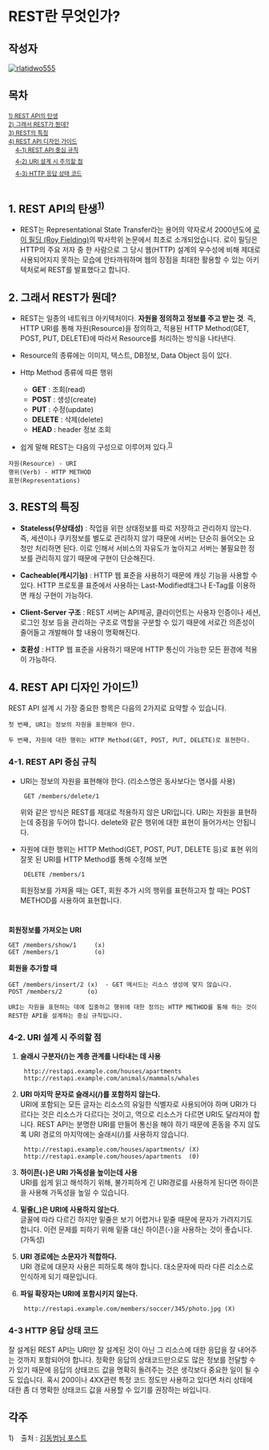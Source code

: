 # **REST란 무엇인가?**

## 작성자
[![rlatjdwo555](https://avatars0.githubusercontent.com/u/28692938?s=100&v=4)](https://github.com/rlatjdwo555)

## 목차
<sup>[1) REST API의 탄생](#ch1)</sup><br>
<sup>[2) 그래서 REST가 뭔데?](#ch2)</sup><br> 
<sup>[3) REST의 특징](#ch3)</sup><br> 
<sup>[4) REST API 디자인 가이드](#ch4)</sup><br> 
　<sup>[4-1) REST API 중심 규칙](#ch4-1)</sup><br>
　<sup>[4-2) URI 설계 시 주의할 점](#ch4-2)</sup><br>
　<sup>[4-3) HTTP 응답 상태 코드](#ch4-3)</sup><br>   
#

<a id="ch1"></a>
## 1. REST API의 탄생<sup>[1)](#ref1)</sup>
- REST는 Representational State Transfer라는 용어의 약자로서 2000년도에 [로이 필딩 (Roy Fielding)](https://en.wikipedia.org/wiki/Roy_Fielding)의 박사학위 논문에서 최초로 소개되었습니다. 로이 필딩은 HTTP의 주요 저자 중 한 사람으로 그 당시 웹(HTTP) 설계의 우수성에 비해 제대로 사용되어지지 못하는 모습에 안타까워하며 웹의 장점을 최대한 활용할 수 있는 아키텍처로써 REST를 발표했다고 합니다.


<a id="ch2"></a>
## 2. 그래서 REST가 뭔데?
- REST는 일종의 네트워크 아키텍처이다. **자원을 정의하고 정보를 주고 받는 것**. 즉, HTTP URI를 통해 자원(Resource)을 정의하고, 적용된 HTTP Method(GET, POST, PUT, DELETE)에 따라서 Resource를 처리하는 방식을 나타낸다.  

- Resource의 종류에는 이미지, 텍스트, DB정보, Data Object 등이 있다. 

- Http Method 종류에 따른 행위
    - **GET** : 조회(read)
    - **POST** : 생성(create)  
    - **PUT** : 수정(update)
    - **DELETE** : 삭제(delete)
    - **HEAD** : header 정보 조회

- 쉽게 말해 REST는 다음의 구성으로 이루어져 있다.<sup>[1)](#ref1)</sup>
```
자원(Resource) - URI
행위(Verb) - HTTP METHOD
표현(Representations)
```

<a id="ch3"></a>
## 3. REST의 특징
- **Stateless(무상태성)** : 작업을 위한 상태정보를 따로 저장하고 관리하지 않는다. 즉, 세션이나 쿠키정보를 별도로 관리하지 않기 때문에 서버는 단순히 들어오는 요청만 처리하면 된다. 이로 인해서 서비스의 자유도가 높아지고 서버는 불필요한 정보를 관리하지 않기 때문에 구현이 단순해진다. 

- **Cacheable(캐시기능)** : HTTP 웹 표준을 사용하기 때문에 캐싱 기능을 사용할 수 있다. HTTP 프로토콜 표준에서 사용하는 Last-Modified태그나 E-Tag를 이용하면 캐싱 구현이 가능하다. 

- **Client-Server 구조** : REST 서버는 API제공, 클라이언트는 사용자 인증이나 세션, 로그인 정보 등을 관리하는 구조로 역할을 구분할 수 있기 때문에 서로간 의존성이 줄어들고 개발해야 할 내용이 명확해진다.

- **호환성** : HTTP 웹 표준을 사용하기 때문에 HTTP 통신이 가능한 모든 환경에 적용이 가능하다. 

<a id="ch4"></a>
## 4. REST API 디자인 가이드<sup>[1)](#ref1)</sup>
REST API 설계 시 가장 중요한 항목은 다음의 2가지로 요약할 수 있습니다.
```
첫 번째, URI는 정보의 자원을 표현해야 한다.    

두 번째, 자원에 대한 행위는 HTTP Method(GET, POST, PUT, DELETE)로 표현한다.
```
<a id="ch4-1"></a>
### 4-1. REST API 중심 규칙  

 - URI는 정보의 자원을 표현해야 한다. (리소스명은 동사보다는 명사를 사용)
 
        GET /members/delete/1

    위와 같은 방식은 REST를 제대로 적용하지 않은 URI입니다. URI는 자원을 표현하는데 중점을 두어야 합니다. delete와 같은 행위에 대한 표현이 들어가서는 안됩니다.  

 - 자원에 대한 행위는 HTTP Method(GET, POST, PUT, DELETE 등)로 표현
위의 잘못 된 URI를 HTTP Method를 통해 수정해 보면

        DELETE /members/1

    회원정보를 가져올 때는 GET, 회원 추가 시의 행위를 표현하고자 할 때는 POST METHOD를 사용하여 표현합니다.
#


**회원정보를 가져오는 URI**

    GET /members/show/1     (x)
    GET /members/1          (o)

**회원을 추가할 때**

    GET /members/insert/2 (x)  - GET 메서드는 리소스 생성에 맞지 않습니다.
    POST /members/2       (o)


`URI는 자원을 표현하는 데에 집중하고 행위에 대한 정의는 HTTP METHOD를 통해 하는 것이 REST한 API를 설계하는 중심 규칙입니다.`

<a id="ch4-2"></a>
### 4-2. URI 설계 시 주의할 점
1. **슬래시 구분자(/)는 계층 관계를 나타내는 데 사용**

        http://restapi.example.com/houses/apartments
        http://restapi.example.com/animals/mammals/whales

2. **URI 마지막 문자로 슬래시(/)를 포함하지 않는다.**  
URI에 포함되는 모든 글자는 리소스의 유일한 식별자로 사용되어야 하며 URI가 다르다는 것은 리소스가 다르다는 것이고, 역으로 리소스가 다르면 URI도 달라져야 합니다. REST API는 분명한 URI를 만들어 통신을 해야 하기 때문에 혼동을 주지 않도록 URI 경로의 마지막에는 슬래시(/)를 사용하지 않습니다.

        http://restapi.example.com/houses/apartments/ (X)
        http://restapi.example.com/houses/apartments  (0)

3. **하이픈(-)은 URI 가독성을 높이는데 사용**  
URI를 쉽게 읽고 해석하기 위해, 불가피하게 긴 URI경로를 사용하게 된다면 하이픈을 사용해 가독성을 높일 수 있습니다.

4. **밑줄(_)은 URI에 사용하지 않는다.**  
글꼴에 따라 다르긴 하지만 밑줄은 보기 어렵거나 밑줄 때문에 문자가 가려지기도 합니다. 이런 문제를 피하기 위해 밑줄 대신 하이픈(-)을 사용하는 것이 좋습니다.(가독성)

5. **URI 경로에는 소문자가 적합하다.**  
URI 경로에 대문자 사용은 피하도록 해야 합니다. 대소문자에 따라 다른 리소스로 인식하게 되기 때문입니다. 

6. **파일 확장자는 URI에 포함시키지 않는다.**  

        http://restapi.example.com/members/soccer/345/photo.jpg (X)


<a id="ch4-3"></a>
### 4-3 HTTP 응답 상태 코드
잘 설계된 REST API는 URI만 잘 설계된 것이 아닌 그 리소스에 대한 응답을 잘 내어주는 것까지 포함되어야 합니다. 정확한 응답의 상태코드만으로도 많은 정보를 전달할 수가 있기 때문에 응답의 상태코드 값을 명확히 돌려주는 것은 생각보다 중요한 일이 될 수도 있습니다. 혹시 200이나 4XX관련 특정 코드 정도만 사용하고 있다면 처리 상태에 대한 좀 더 명확한 상태코드 값을 사용할 수 있기를 권장하는 바입니다.


## 각주
<a id="ref1"></a>
1)　출처 : [김동범님 포스트](https://meetup.toast.com/posts/92) 



